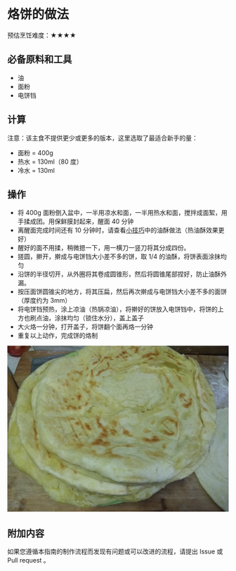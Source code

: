 # 烙饼的做法

预估烹饪难度：★★★★

## 必备原料和工具

- 油
- 面粉
- 电饼铛

## 计算

注意：该主食不提供更少或更多的版本，这里选取了最适合新手的量：

- 面粉 = 400g
- 热水 = 130ml（80 度）
- 冷水 = 130ml

## 操作

- 将 400g 面粉倒入盆中，一半用凉水和面，一半用热水和面，搅拌成面絮，用手揉成团。用保鲜膜封起来，醒面 40 分钟
- 离醒面完成时间还有 10 分钟时，请查看[小技巧](../../condiment/油酥.md)中的油酥做法（热油酥效果更好）
- 醒好的面不用揉，稍微摁一下，用一横刀一竖刀将其分成四份。
- 搓圆，擀开，擀成与电饼铛大小差不多的饼，取 1/4 的油酥，将饼表面涂抹均匀
- 沿饼的半径切开，从外圈将其卷成圆锥形，然后将圆锥尾部捏好，防止油酥外漏。
- 按压面饼圆锥尖的地方，将其压扁，然后再次擀成与电饼铛大小差不多的面饼（厚度约为 3mm）
- 将电饼铛预热，涂上凉油（热锅凉油），将擀好的饼放入电饼铛中，将饼的上方也刷点油，涂抹均匀（锁住水分），盖上盖子
- 大火烙一分钟，打开盖子，将饼翻个面再烙一分钟
- 重复以上动作，完成饼的烙制

![成品](./成品.jpg)

## 附加内容

如果您遵循本指南的制作流程而发现有问题或可以改进的流程，请提出 Issue 或 Pull request 。

